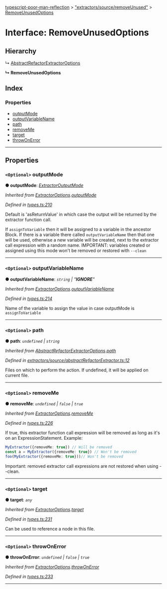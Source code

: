 [typescript-poor-man-reflection](../README.md) > ["extractors/source/removeUnused"](../modules/_extractors_source_removeunused_.md) > [RemoveUnusedOptions](../interfaces/_extractors_source_removeunused_.removeunusedoptions.md)

# Interface: RemoveUnusedOptions

## Hierarchy

↳  [AbstractRefactorExtractorOptions](_extractors_source_abstractrefactorextractor_.abstractrefactorextractoroptions.md)

**↳ RemoveUnusedOptions**

## Index

### Properties

* [outputMode](_extractors_source_removeunused_.removeunusedoptions.md#outputmode)
* [outputVariableName](_extractors_source_removeunused_.removeunusedoptions.md#outputvariablename)
* [path](_extractors_source_removeunused_.removeunusedoptions.md#path)
* [removeMe](_extractors_source_removeunused_.removeunusedoptions.md#removeme)
* [target](_extractors_source_removeunused_.removeunusedoptions.md#target)
* [throwOnError](_extractors_source_removeunused_.removeunusedoptions.md#throwonerror)

---

## Properties

<a id="outputmode"></a>

### `<Optional>` outputMode

**● outputMode**: *[ExtractorOutputMode](../modules/_types_.md#extractoroutputmode)*

*Inherited from [ExtractorOptions](_types_.extractoroptions.md).[outputMode](_types_.extractoroptions.md#outputmode)*

*Defined in [types.ts:210](https://github.com/cancerberoSgx/typescript-poor-man-reflection/blob/3c8d91b/src/types.ts#L210)*

Default is 'asReturnValue' in which case the output will be returned by the extractor function call.

If `assignToVariable` then it will be assigned to a variable in the ancestor Block. If there is a variable there called `outputVariableName` then that one will be used, otherwise a new variable will be created, next to the extractor call expression with a random name. IMPORTANT: variables created or assigned using this mode won't be removed or restored with `--clean`

___
<a id="outputvariablename"></a>

### `<Optional>` outputVariableName

**● outputVariableName**: *`string` \| "__IGNORE__"*

*Inherited from [ExtractorOptions](_types_.extractoroptions.md).[outputVariableName](_types_.extractoroptions.md#outputvariablename)*

*Defined in [types.ts:214](https://github.com/cancerberoSgx/typescript-poor-man-reflection/blob/3c8d91b/src/types.ts#L214)*

Name of the variable to assign the value in case outputMode is `assignToVariable`

___
<a id="path"></a>

### `<Optional>` path

**● path**: *`undefined` \| `string`*

*Inherited from [AbstractRefactorExtractorOptions](_extractors_source_abstractrefactorextractor_.abstractrefactorextractoroptions.md).[path](_extractors_source_abstractrefactorextractor_.abstractrefactorextractoroptions.md#path)*

*Defined in [extractors/source/abstractRefactorExtractor.ts:12](https://github.com/cancerberoSgx/typescript-poor-man-reflection/blob/3c8d91b/src/extractors/source/abstractRefactorExtractor.ts#L12)*

Files on which to perform the action. If undefined, it will be applied on current file.

___
<a id="removeme"></a>

### `<Optional>` removeMe

**● removeMe**: *`undefined` \| `false` \| `true`*

*Inherited from [ExtractorOptions](_types_.extractoroptions.md).[removeMe](_types_.extractoroptions.md#removeme)*

*Defined in [types.ts:226](https://github.com/cancerberoSgx/typescript-poor-man-reflection/blob/3c8d91b/src/types.ts#L226)*

If true, this extractor function call expression will be removed as long as it's on an ExpressionStatement. Example:

```ts
MyExtractor({removeMe: true}) // Will be removed
const a = MyExtractor({removeMe: true}) // Won't be removed
foo(MyExtractor({removeMe: true}))// Won't be removed
```

Important: removed extractor call expressions are not restored when using --clean.

___
<a id="target"></a>

### `<Optional>` target

**● target**: *`any`*

*Inherited from [ExtractorOptions](_types_.extractoroptions.md).[target](_types_.extractoroptions.md#target)*

*Defined in [types.ts:231](https://github.com/cancerberoSgx/typescript-poor-man-reflection/blob/3c8d91b/src/types.ts#L231)*

Can be used to reference a node in this file.

___
<a id="throwonerror"></a>

### `<Optional>` throwOnError

**● throwOnError**: *`undefined` \| `false` \| `true`*

*Inherited from [ExtractorOptions](_types_.extractoroptions.md).[throwOnError](_types_.extractoroptions.md#throwonerror)*

*Defined in [types.ts:233](https://github.com/cancerberoSgx/typescript-poor-man-reflection/blob/3c8d91b/src/types.ts#L233)*

___

